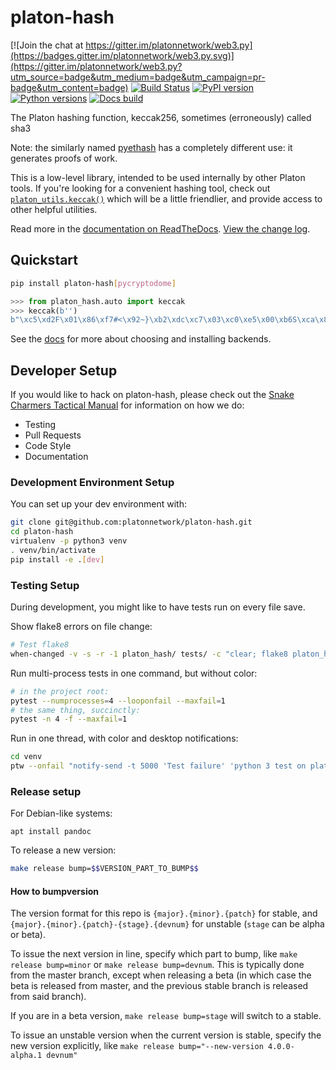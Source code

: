 # platon-hash

[![Join the chat at https://gitter.im/platonnetwork/web3.py](https://badges.gitter.im/platonnetwork/web3.py.svg)](https://gitter.im/platonnetwork/web3.py?utm_source=badge&utm_medium=badge&utm_campaign=pr-badge&utm_content=badge)
[![Build Status](https://circleci.com/gh/platonnetwork/platon-hash.svg?style=shield)](https://circleci.com/gh/platonnetwork/platon-hash)
[![PyPI version](https://badge.fury.io/py/platon-hash.svg)](https://badge.fury.io/py/platon-hash)
[![Python versions](https://img.shields.io/pypi/pyversions/platon-hash.svg)](https://pypi.python.org/pypi/platon-hash)
[![Docs build](https://readthedocs.org/projects/platon-hash/badge/?version=latest)](http://platon-hash.readthedocs.io/en/latest/?badge=latest)
   

The Platon hashing function, keccak256, sometimes (erroneously) called sha3

Note: the similarly named [pyethash](https://github.com/platonnetwork/ethash)
has a completely different use: it generates proofs of work.

This is a low-level library, intended to be used internally by other Platon tools.
If you're looking for a convenient hashing tool, check out
[`platon_utils.keccak()`](https://Platon-utils.readthedocs.io/en/stable/utilities.html#keccak-bytes-int-bool-text-str-hexstr-str-bytes)
which will be a little friendlier, and provide access to other helpful utilities.

Read more in the [documentation on ReadTheDocs](https://platon-hash.readthedocs.io/). [View the change log](https://platon-hash.readthedocs.io/en/latest/release_notes.html).


## Quickstart

```sh
pip install platon-hash[pycryptodome]
```

```py
>>> from platon_hash.auto import keccak
>>> keccak(b'')
b"\xc5\xd2F\x01\x86\xf7#<\x92~}\xb2\xdc\xc7\x03\xc0\xe5\x00\xb6S\xca\x82';{\xfa\xd8\x04]\x85\xa4p"
```

See the [docs](http://platon-hash.readthedocs.io/en/latest/quickstart.html#quickstart)
for more about choosing and installing backends.

## Developer Setup

If you would like to hack on platon-hash, please check out the [Snake Charmers
Tactical Manual](https://github.com/platonnetwork/snake-charmers-tactical-manual)
for information on how we do:

- Testing
- Pull Requests
- Code Style
- Documentation

### Development Environment Setup

You can set up your dev environment with:

```sh
git clone git@github.com:platonnetwork/platon-hash.git
cd platon-hash
virtualenv -p python3 venv
. venv/bin/activate
pip install -e .[dev]
```

### Testing Setup

During development, you might like to have tests run on every file save.

Show flake8 errors on file change:

```sh
# Test flake8
when-changed -v -s -r -1 platon_hash/ tests/ -c "clear; flake8 platon_hash tests && echo 'flake8 success' || echo 'error'"
```

Run multi-process tests in one command, but without color:

```sh
# in the project root:
pytest --numprocesses=4 --looponfail --maxfail=1
# the same thing, succinctly:
pytest -n 4 -f --maxfail=1
```

Run in one thread, with color and desktop notifications:

```sh
cd venv
ptw --onfail "notify-send -t 5000 'Test failure' 'python 3 test on platon-hash failed'" ../tests ../platon_hash
```

### Release setup

For Debian-like systems:
```
apt install pandoc
```

To release a new version:

```sh
make release bump=$$VERSION_PART_TO_BUMP$$
```

#### How to bumpversion

The version format for this repo is `{major}.{minor}.{patch}` for stable, and
`{major}.{minor}.{patch}-{stage}.{devnum}` for unstable (`stage` can be alpha or beta).

To issue the next version in line, specify which part to bump,
like `make release bump=minor` or `make release bump=devnum`. This is typically done from the
master branch, except when releasing a beta (in which case the beta is released from master,
and the previous stable branch is released from said branch).

If you are in a beta version, `make release bump=stage` will switch to a stable.

To issue an unstable version when the current version is stable, specify the
new version explicitly, like `make release bump="--new-version 4.0.0-alpha.1 devnum"`
